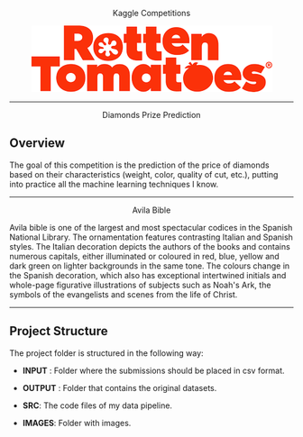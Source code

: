 <p align="center"> Kaggle Competitions</p>


  <p align="center"> <img  src="https://github.com/Juliopdata/project-pipelines/blob/master/images/tomate.png"></p>

---

<p align="center">Diamonds Prize Prediction</p>


## Overview

The goal of this competition is the prediction of the price of diamonds based on their characteristics (weight, color, quality of cut, etc.), putting into practice all the machine learning techniques I know.

--- 


<p align="center">Avila Bible</p>


Avila bible is one of the largest and most spectacular codices in the Spanish National Library. The ornamentation features contrasting Italian and Spanish styles. The Italian decoration depicts the authors of the books and contains numerous capitals, either illuminated or coloured in red, blue, yellow and dark green on lighter backgrounds in the same tone. The colours change in the Spanish decoration, which also has exceptional intertwined initials and whole-page figurative illustrations of subjects such as Noah's Ark, the symbols of the evangelists and scenes from the life of Christ.

---

## Project Structure

The project folder is structured in the following way:

* __INPUT__ : Folder where the submissions should be placed in csv format.

* __OUTPUT__ : Folder that contains the original datasets.

* __SRC__: The code files of my data pipeline.

* __IMAGES__: Folder with images.

